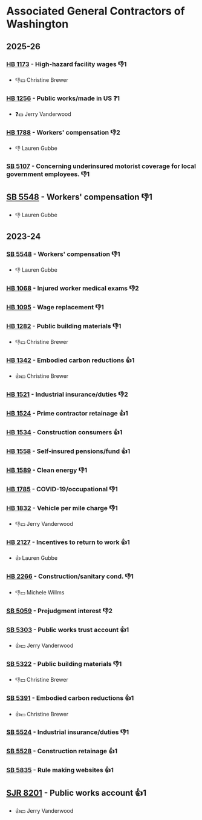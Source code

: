 # Associated General Contractors of Washington
## 2025-26

### [HB 1173](/bill/2025-26/hb/1173/) - High-hazard facility wages  👎1 
* 👎💵 Christine Brewer

### [HB 1256](/bill/2025-26/hb/1256/) - Public works/made in US   ❓1
* ❓💵 Jerry Vanderwood

### [HB 1788](/bill/2025-26/hb/1788/) - Workers' compensation  👎2 
* 👎 Lauren Gubbe

### [SB 5107](/bill/2025-26/sb/5107/) - Concerning underinsured motorist coverage for local government employees.  👎1 

## [SB 5548](/bill/2025-26/sb/5548/) - Workers' compensation  👎1 
* 👎 Lauren Gubbe

## 2023-24

### [SB 5548](/bill/2023-24/sb/5548/) - Workers' compensation  👎1 
* 👎 Lauren Gubbe

### [HB 1068](/bill/2023-24/hb/1068/) - Injured worker medical exams  👎2 

### [HB 1095](/bill/2023-24/hb/1095/) - Wage replacement  👎1 

### [HB 1282](/bill/2023-24/hb/1282/) - Public building materials  👎1 
* 👎💵 Christine Brewer

### [HB 1342](/bill/2023-24/hb/1342/) - Embodied carbon reductions 👍1  
* 👍💵 Christine Brewer

### [HB 1521](/bill/2023-24/hb/1521/) - Industrial insurance/duties  👎2 

### [HB 1524](/bill/2023-24/hb/1524/) - Prime contractor retainage 👍1  

### [HB 1534](/bill/2023-24/hb/1534/) - Construction consumers 👍1  

### [HB 1558](/bill/2023-24/hb/1558/) - Self-insured pensions/fund 👍1  

### [HB 1589](/bill/2023-24/hb/1589/) - Clean energy  👎1 

### [HB 1785](/bill/2023-24/hb/1785/) - COVID-19/occupational  👎1 

### [HB 1832](/bill/2023-24/hb/1832/) - Vehicle per mile charge  👎1 
* 👎💵 Jerry Vanderwood

### [HB 2127](/bill/2023-24/hb/2127/) - Incentives to return to work 👍1  
* 👍 Lauren Gubbe

### [HB 2266](/bill/2023-24/hb/2266/) - Construction/sanitary cond.  👎1 
* 👎💵 Michele Willms

### [SB 5059](/bill/2023-24/sb/5059/) - Prejudgment interest  👎2 

### [SB 5303](/bill/2023-24/sb/5303/) - Public works trust account 👍1  
* 👍💵 Jerry Vanderwood

### [SB 5322](/bill/2023-24/sb/5322/) - Public building materials  👎1 
* 👎💵 Christine Brewer

### [SB 5391](/bill/2023-24/sb/5391/) - Embodied carbon reductions 👍1  
* 👍💵 Christine Brewer

### [SB 5524](/bill/2023-24/sb/5524/) - Industrial insurance/duties  👎1 

### [SB 5528](/bill/2023-24/sb/5528/) - Construction retainage 👍1  

### [SB 5835](/bill/2023-24/sb/5835/) - Rule making websites 👍1  

## [SJR 8201](/bill/2023-24/sjr/8201/) - Public works account 👍1  
* 👍💵 Jerry Vanderwood
